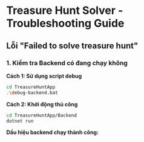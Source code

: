 # Treasure Hunt Solver - Troubleshooting Guide

## Lỗi "Failed to solve treasure hunt"

### 1. Kiểm tra Backend có đang chạy không

**Cách 1: Sử dụng script debug**
```bash
cd TreasureHuntApp
.\debug-backend.bat
```

**Cách 2: Khởi động thủ công**
```bash
cd TreasureHuntApp/Backend
dotnet run
```

**Dấu hiệu backend chạy thành công:** 